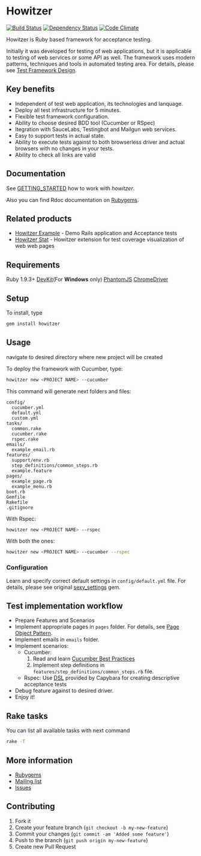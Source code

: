 # Howitzer

[![Build Status](https://travis-ci.org/strongqa/howitzer.svg?branch=develop)](https://travis-ci.org/strongqa/howitzer)
[![Dependency Status](https://gemnasium.com/romikoops/howitzer.png)](https://gemnasium.com/romikoops/howitzer)
[![Code Climate](https://codeclimate.com/github/romikoops/howitzer.png)](https://codeclimate.com/github/romikoops/howitzer)

Howitzer is Ruby based framework for acceptance testing.

Initially it was developed for testing of web applications, but it is applicable to testing of web services or some API as well.
The framework uses modern patterns, techniques and tools in automated testing area. For details, please see [Test Framework Design](https://github.com/strongqa/howitzer/wiki/Test-Framework-Design).

## Key benefits
- Independent of test web application, its technologies and lanquage.
- Deploy all test infrastructure for 5 minutes.
- Flexible test framework configuration.
- Ability to choose desired BDD tool (Cucumber or RSpec)
- Itegration with SauceLabs, Testingbot and Mailgun web services.
- Easy to support tests in actual state.
- Ability to execute tests against to both browserless driver and actual browsers with no changes in your tests.
- Ability to check all links are valid


## Documentation
See [GETTING_STARTED](https://github.com/strongqa/howitzer/blob/develop/GETTING_STARTED.md) how to work with *howitzer*.

Also you can find Rdoc documentation on [Rubygems](https://rubygems.org/gems/howitzer).

## Related products
* [Howitzer Example](https://github.com/strongqa/howitzer_example) - Demo Rails application and Acceptance tests
* [Howitzer Stat](https://github.com/strongqa/howitzer_stat) - Howitzer extension for test coverage visualization of web web pages

## Requirements
Ruby 1.9.3+
[DevKit](https://github.com/oneclick/rubyinstaller/wiki/Development-Kit#installation-instructions)(For **Windows** only)
[PhantomJS](http://phantomjs.org/download.html)
[ChromeDriver](https://code.google.com/p/selenium/wiki/ChromeDriver)

## Setup
To install, type

```bash
gem install howitzer
```

## Usage
navigate to desired directory where new project will be created

To deploy the framework with Cucumber, type:

```bash
howitzer new <PROJECT NAME> --cucumber
```

This command will generate next folders and files:
```
config/
  cucumber.yml
  default.yml
  custom.yml
tasks/
  common.rake
  cucumber.rake
  rspec.rake
emails/
  example_email.rb
features/
  support/env.rb
  step_definitions/common_steps.rb
  example.feature
pages/
  example_page.rb
  example_menu.rb
boot.rb
Gemfile
Rakefile
.gitignore
```

With Rspec:

```bash
howitzer new <PROJECT NAME> --rspec
```

With both the ones:

```bash
howitzer new <PROJECT NAME> --cucumber --rspec
```

### Configuration
Learn and specify correct default settings in `config/default.yml` file. For details, please see original [sexy_settings](https://github.com/romikoops/sexy_settings) gem.

## Test implementation workflow

- Prepare Features and Scenarios
- Implement appropriate pages in `pages` folder. For details, see [Page Object Pattern](https://github.com/strongqa/howitzer/wiki/PageObject-pattern).
- Implement emails in `emails` folder.
- Implement scenarios:
  * Cucumber:
    1. Read and learn [Cucumber Best Practices](https://github.com/strongqa/howitzer/wiki/Cucumber-Best-Practices)
    2. Implement step definitions in `features/step_definitions/common_steps.rb` file.
  * Rspec: Use [DSL](https://github.com/jnicklas/capybara/blob/master/lib/capybara/rspec/features.rb) provided by Capybara for creating descriptive acceptance tests
- Debug feature against to desired driver.
- Enjoy it!

## Rake tasks

You can list all available tasks with next command

```bash
rake -T
```

## More information
* [Rubygems](https://rubygems.org/gems/howitzer)
* [Mailing list](https://groups.google.com/forum/#!forum/howitzer_ruby)
* [Issues](https://github.com/strongqa/howitzer/issues)

## Contributing

1. Fork it
2. Create your feature branch (`git checkout -b my-new-feature`)
3. Commit your changes (`git commit -am 'Added some feature'`)
4. Push to the branch (`git push origin my-new-feature`)
5. Create new Pull Request
